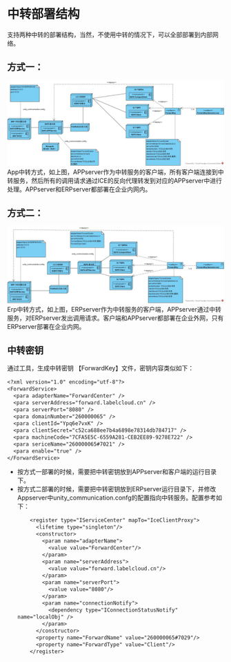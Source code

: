 # 中转部署结构

支持两种中转的部署结构，当然，不使用中转的情况下，可以全部部署到内部网络。

## 方式一：

![](/assets/App中转部署图2.jpg)  
App中转方式，如上图，APPserver作为中转服务的客户端，所有客户端连接到中转服务，然后所有的调用请求通过ICE的反向代理转发到对应的APPserver中进行处理。APPserver和ERPserver都部署在企业内网内。

## 方式二：

![](/assets/ERP中转部署图2.jpg)  
Erp中转方式，如上图，ERPserver作为中转服务的客户端，APPserver通过中转服务，对ERPserver发出调用请求。客户端和APPserver都部署在企业外网，只有ERPserver部署在企业内网。

## 中转密钥

通过工具，生成中转密钥 【ForwardKey】文件，密钥内容类似如下：

```
<?xml version="1.0" encoding="utf-8"?>
<ForwardService>
  <para adapterName="ForwardCenter" />
  <para serverAddress="forward.labelcloud.cn" />
  <para serverPort="8080" />
  <para domainNumber="260000065" />
  <para clientId="Ypq6e7vxK" />
  <para clientSecret="c52ca688ee7b4a6898e78314db784717" />
  <para machineCode="7CFA5E5C-6559A281-CEB2EE89-9278E722" />
  <para sericeName="260000065#7021" />
  <para enable="true" />
</ForwardService>
```

* 按方式一部署的时候，需要把中转密钥放到APPserver和客户端的运行目录下。
* 按方式二部署的时候，需要把中转密钥放到ERPserver运行目录下，并修改Appserver中unity\_communication.confg的配置指向中转服务。配置参考如下：
  ```
      <register type="IServiceCenter" mapTo="IceClientProxy">
        <lifetime type="singleton"/>
        <constructor>
          <param name="adapterName">
            <value value="ForwardCenter"/>
          </param>
          <param name="serverAddress">
            <value value="forward.labelcloud.cn"/>
          </param>
          <param name="serverPort">
            <value value="8080"/>
          </param>
          <param name="connectionNotify">
            <dependency type="IConnectionStatusNotify" name="localObj" />
          </param>
        </constructor>
        <property name="ForwardName" value="260000065#7029"/>
        <property name="ForwardType" value="Client"/>
      </register>
  ```



